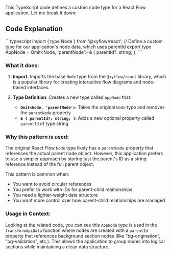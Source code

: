 This TypeScript code defines a custom node type for a React Flow application. Let me break it down:

## Code Explanation

\`\`\`typescript
import { type Node } from '@xyflow/react';
// Define a custom type for our application's node data, which uses parentId
export type AppNode = Omit<Node, 'parentNode'> & {
  parentId?: string;
};
\`\`\`


### What it does:

1. **Import**: Imports the base `Node` type from the `@xyflow/react` library, which is a popular library for creating interactive flow diagrams and node-based interfaces.

2. **Type Definition**: Creates a new type called `AppNode` that:
    - **`Omit<Node, 'parentNode'>`**: Takes the original `Node` type and removes the `parentNode` property
    - **`& { parentId?: string; }`**: Adds a new optional property called `parentId` of type string

### Why this pattern is used:

The original React Flow `Node` type likely has a `parentNode` property that references the actual parent node object. However, this application prefers to use a simpler approach by storing just the parent's ID as a string reference instead of the full parent object.

This pattern is common when:
- You want to avoid circular references
- You prefer to work with IDs for parent-child relationships
- You need a lighter-weight data structure
- You want more control over how parent-child relationships are managed

### Usage in Context:

Looking at the related code, you can see this `AppNode` type is used in the `transformApiData` function where nodes are created with a `parentId` property that references background section nodes (like "bg-origination", "bg-validation", etc.). This allows the application to group nodes into logical sections while maintaining a clean data structure.
